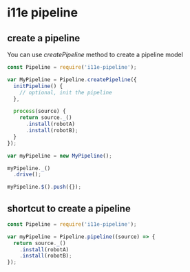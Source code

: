 # i11e pipeline

## create a pipeline

You can use *createPipeline* method to create a pipeline model

```javascript
const Pipeline = require('i11e-pipeline');

var MyPipeline = Pipeline.createPipeline({
  initPipeline() {
    // optional, init the pipeline
  },

  process(source) {
    return source._()
      .install(robotA)
      .install(robotB);
  }
});

var myPipeline = new MyPipeline();

myPipeline._()
  .drive();

myPipeline.$().push({});
```

## shortcut to create a pipeline

```javascript
const Pipeline = require('i11e-pipeline');

var myPipeline = Pipeline.pipeline((source) => {
  return source._()
    .install(robotA)
    .install(robotB);
});
```

